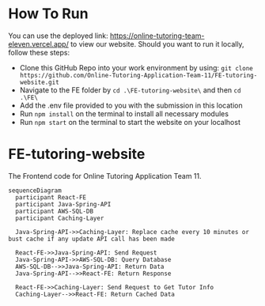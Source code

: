 # How To Run
You can use the deployed link: https://online-tutoring-team-eleven.vercel.app/ to view our website. Should you want to run it locally, follow these steps:

- Clone this GitHub Repo into your work environment by using: `git clone https://github.com/Online-Tutoring-Application-Team-11/FE-tutoring-website.git`
- Navigate to the FE folder by `cd .\FE-tutoring-website\` and then `cd .\FE\`
- Add the .env file provided to you with the submission in this location
- Run `npm install` on the terminal to install all necessary modules
- Run `npm start` on the terminal to start the website on your localhost

# FE-tutoring-website
The Frontend code for Online Tutoring Application Team 11.

```mermaid
sequenceDiagram
  participant React-FE
  participant Java-Spring-API
  participant AWS-SQL-DB
  participant Caching-Layer

  Java-Spring-API->>Caching-Layer: Replace cache every 10 minutes or bust cache if any update API call has been made

  React-FE->>Java-Spring-API: Send Request
  Java-Spring-API->>AWS-SQL-DB: Query Database
  AWS-SQL-DB-->>Java-Spring-API: Return Data
  Java-Spring-API-->>React-FE: Return Response

  React-FE->>Caching-Layer: Send Request to Get Tutor Info
  Caching-Layer-->>React-FE: Return Cached Data
```
